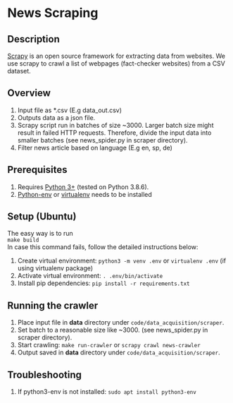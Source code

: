 # News Scraping

## Description

[Scrapy](https://scrapy.org/) is an open source framework for extracting data from websites.
We use scrapy to crawl a list of webpages (fact-checker websites) from a CSV dataset.

## Overview

1. Input file as *.csv (E.g data_out.csv)
2. Outputs data as a json file.
3. Scrapy script run in batches of size ~3000. Larger batch size might result in failed HTTP requests.
Therefore, divide the input data into smaller batches (see news_spider.py in scraper directory).
4. Filter news article based on language (E.g en, sp, de)

## Prerequisites

1. Requires [Python 3+](https://www.python.org/downloads/) (tested on Python 3.8.6).
2. [Python-env](https://docs.python.org/3/tutorial/venv.html) or [virtualenv](https://pypi.org/project/virtualenv/) needs to be installed 

## Setup (Ubuntu)

The easy way is to run \
`make build` \
In case this command fails, follow the detailed instructions below:

1. Create virtual environment:
`python3 -m venv .env` or `virtualenv .env` (if using virtualenv package)
2. Activate virtual environment: 
   `. .env/bin/activate`
3. Install pip dependencies:
    `pip install -r requirements.txt`

## Running the crawler

1. Place input file in **data** directory under `code/data_acquisition/scraper`.
2. Set batch to a reasonable size like ~3000. (see news_spider.py in scraper directory).
3. Start crawling: `make run-crawler` or `scrapy crawl news-crawler`
4. Output saved in **data** directory under `code/data_acquisition/scraper`.

## Troubleshooting

1. If python3-env is not installed:
    `sudo apt install python3-env`